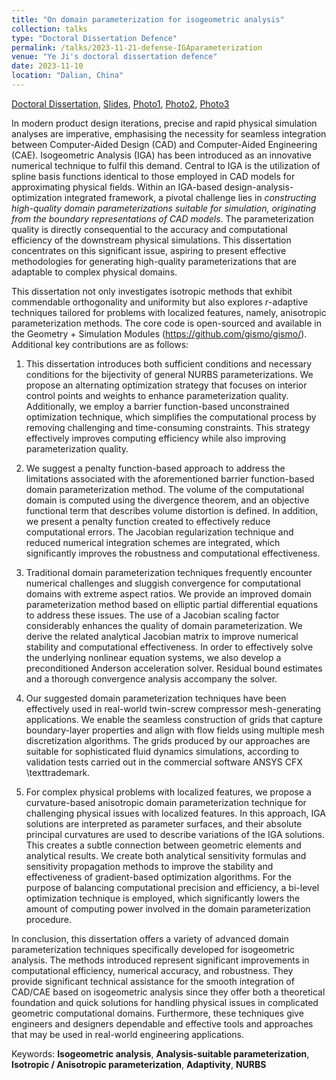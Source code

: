 ```yaml
---
title: "On domain parameterization for isogeometric analysis"
collection: talks
type: "Doctoral Dissertation Defence"
permalink: /talks/2023-11-21-defense-IGAparameterization
venue: "Ye Ji's doctoral dissertation defence"
date: 2023-11-10
location: "Dalian, China" 
---
```


[Doctoral Dissertation](../files/pdf/publications/thesis_compressed.pdf), 
[Slides](../files/pdf/slides/2023-11-21-defense-IGAparameterization/20231121-defense-IGAparameterization.pdf), 
[Photo1](../images/talks/2023-11-21-defense-IGAparameterization/defense_1.jpg), 
[Photo2](../images/talks/2023-11-21-defense-IGAparameterization/defense_2.jpg), 
[Photo3](../images/talks/2023-11-21-defense-IGAparameterization/defense_3.jpg)

In modern product design iterations, precise and rapid physical simulation analyses are imperative, emphasising the necessity for seamless integration between Computer-Aided Design (CAD) and Computer-Aided Engineering (CAE). Isogeometric Analysis (IGA) has been introduced as an innovative numerical technique to fulfil this demand. Central to IGA is the utilization of spline basis functions identical to those employed in CAD models for approximating physical fields. Within an IGA-based design-analysis-optimization integrated framework, a pivotal challenge lies in *constructing high-quality domain parameterizations suitable for simulation, originating from the boundary representations of CAD models*. The parameterization quality is directly consequential to the accuracy and computational efficiency of the downstream physical simulations. This dissertation concentrates on this significant issue, aspiring to present effective methodologies for generating high-quality parameterizations that are adaptable to complex physical domains.
    
This dissertation not only investigates isotropic methods that exhibit commendable orthogonality and uniformity but also explores $r$-adaptive techniques tailored for problems with localized features, namely, anisotropic parameterization methods. The core code is open-sourced and available in the Geometry + Simulation Modules (https://github.com/gismo/gismo/). Additional key contributions are as follows:

1. This dissertation introduces both sufficient conditions and necessary conditions for the bijectivity of general NURBS parameterizations. We propose an alternating optimization strategy that focuses on interior control points and weights to enhance parameterization quality. Additionally, we employ a barrier function-based unconstrained optimization technique, which simplifies the computational process by removing challenging and time-consuming constraints. This strategy effectively improves computing efficiency while also improving parameterization quality.
    
2. We suggest a penalty function-based approach to address the limitations associated with the aforementioned barrier function-based domain parameterization method. The volume of the computational domain is computed using the divergence theorem, and an objective functional term that describes volume distortion is defined. In addition, we present a penalty function created to effectively reduce computational errors. The Jacobian regularization technique and reduced numerical integration schemes are integrated, which significantly improves the robustness and computational effectiveness.
    
3. Traditional domain parameterization techniques frequently encounter numerical challenges and sluggish convergence for computational domains with extreme aspect ratios. We provide an improved domain parameterization method based on elliptic partial differential equations to address these issues. The use of a Jacobian scaling factor considerably enhances the quality of domain parameterization. We derive the related analytical Jacobian matrix to improve numerical stability and computational effectiveness. In order to effectively solve the underlying nonlinear equation systems, we also develop a preconditioned Anderson acceleration solver. Residual bound estimates and a thorough convergence analysis accompany the solver.
    
4. Our suggested domain parameterization techniques have been effectively used in real-world twin-screw compressor mesh-generating applications. We enable the seamless construction of grids that capture boundary-layer properties and align with flow fields using multiple mesh discretization algorithms. The grids produced by our approaches are suitable for sophisticated fluid dynamics simulations, according to validation tests carried out in the commercial software ANSYS CFX \texttrademark. 
    
5. For complex physical problems with localized features, we propose a curvature-based anisotropic domain parameterization technique for challenging physical issues with localized features. In this approach, IGA solutions are interpreted as parameter surfaces, and their absolute principal curvatures are used to describe variations of the IGA solutions. This creates a subtle connection between geometric elements and analytical results. We create both analytical sensitivity formulas and sensitivity propagation methods to improve the stability and effectiveness of gradient-based optimization algorithms. For the purpose of balancing computational precision and efficiency, a bi-level optimization technique is employed, which significantly lowers the amount of computing power involved in the domain parameterization procedure.
    
In conclusion, this dissertation offers a variety of advanced domain parameterization techniques specifically developed for isogeometric analysis. The methods introduced represent significant improvements in computational efficiency, numerical accuracy, and robustness. They provide significant technical assistance for the smooth integration of CAD/CAE based on isogeometric analysis since they offer both a theoretical foundation and quick solutions for handling physical issues in complicated geometric computational domains. Furthermore, these techniques give engineers and designers dependable and effective tools and approaches that may be used in real-world engineering applications.

Keywords: **Isogeometric analysis**, **Analysis-suitable parameterization**, **Isotropic / Anisotropic parameterization**, **Adaptivity**, **NURBS**